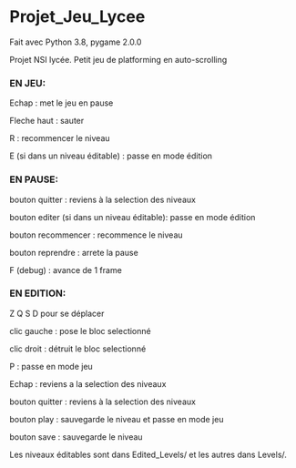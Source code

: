 # Projet_Jeu_Lycee

Fait avec Python 3.8, pygame 2.0.0

Projet NSI lycée. Petit jeu de platforming en auto-scrolling

### EN JEU:

Echap : met le jeu en pause

Fleche haut : sauter

R : recommencer le niveau

E (si dans un niveau éditable) : passe en mode édition

### EN PAUSE:
bouton quitter : reviens à la selection des niveaux

bouton editer (si dans un niveau éditable): passe en mode édition

bouton recommencer : recommence le niveau

bouton reprendre : arrete la pause

F (debug) : avance de 1 frame

### EN EDITION:
Z Q S D pour se déplacer

clic gauche : pose le bloc selectionné

clic droit : détruit le bloc selectionné

P : passe en mode jeu

Echap : reviens a la selection des niveaux

bouton quitter : reviens à la selection des niveaux

bouton play : sauvegarde le niveau et passe en mode jeu

bouton save : sauvegarde le niveau

Les niveaux éditables sont dans Edited_Levels/ et les autres dans Levels/.
